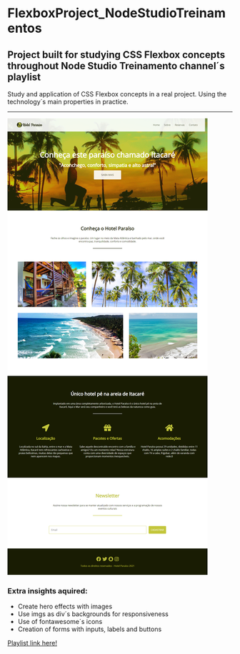 <h1> FlexboxProject_NodeStudioTreinamentos </h1>

<h2> Project built for studying CSS Flexbox concepts throughout <strong>Node Studio Treinamento</strong> channel´s playlist</h2>

<p>Study and application of CSS Flexbox concepts in a real project. Using the technology´s main properties in practice.</p>
<hr>

<img src="./img/print.png">
<h3>Extra insights aquired:</h3>
<ul>
  <li>Create hero effects with images</li>
  <li>Use imgs as div´s backgrounds for responsiveness</li>
  <li>Use of fontawesome´s icons</li>
  <li>Creation of forms with inputs, labels and buttons</li>
</ul>

<a target="_blank" href="https://www.youtube.com/playlist?list=PLwXQLZ3FdTVGjLmjwfRc0Q9TA5U-PCWp4">Playlist link here!</a>

